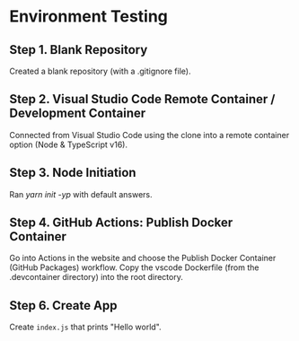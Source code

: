 # Environment Testing

## Step 1. Blank Repository
Created a blank repository (with a .gitignore file).

## Step 2. Visual Studio Code Remote Container / Development Container
Connected from Visual Studio Code using the clone into a remote container option (Node & TypeScript v16).

## Step 3. Node Initiation
Ran *yarn init -yp* with default answers.

## Step 4. GitHub Actions: Publish Docker Container
Go into Actions in the website and choose the Publish Docker Container (GitHub Packages) workflow.
Copy the vscode Dockerfile (from the .devcontainer directory) into the root directory.

## Step 6. Create App
Create `index.js` that prints "Hello world".


